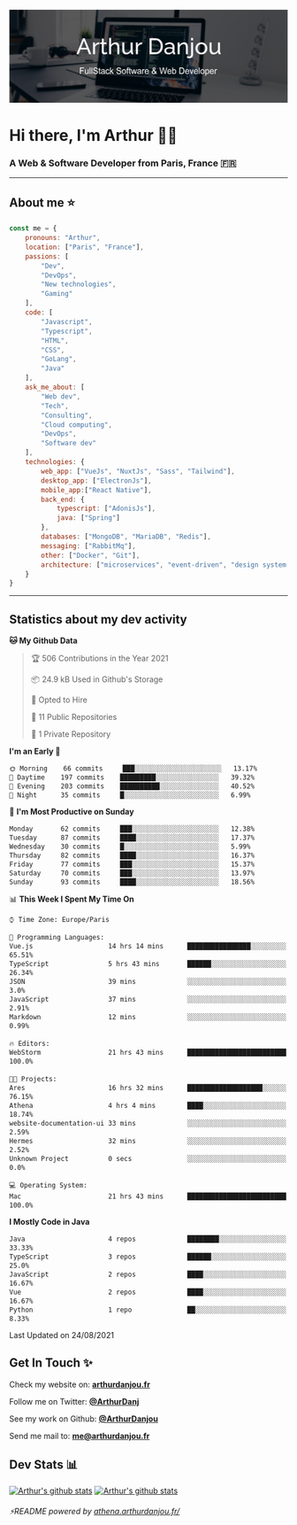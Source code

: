 ![Banner](./assets/Banner.png)

# Hi there, I'm Arthur 🙋‍♂️
### A Web & Software Developer from Paris, France 🇫🇷

---
## About me ⭐

```javascript
const me = {
    pronouns: "Arthur", 
    location: ["Paris", "France"],
    passions: [
        "Dev", 
        "DevOps", 
        "New technologies",
        "Gaming"
    ],
    code: [
        "Javascript", 
        "Typescript", 
        "HTML", 
        "CSS", 
        "GoLang", 
        "Java"
    ],
    ask_me_about: [
        "Web dev", 
        "Tech", 
        "Consulting", 
        "Cloud computing", 
        "DevOps",
        "Software dev"
    ],
    technologies: {
        web_app: ["VueJs", "NuxtJs", "Sass", "Tailwind"],
        desktop_app: ["ElectronJs"],
        mobile_app:["React Native"],
        back_end: {
            typescript: ["AdonisJs"],
            java: ["Spring"]
        },
        databases: ["MongoDB", "MariaDB", "Redis"],
        messaging: ["RabbitMq"],
        other: ["Docker", "Git"],
        architecture: ["microservices", "event-driven", "design system pattern"]
    }
}
```
---

## Statistics about my dev activity

<!--START_SECTION:waka-->
**🐱 My Github Data** 

> 🏆 506 Contributions in the Year 2021
 > 
> 📦 24.9 kB Used in Github's Storage 
 > 
> 💼 Opted to Hire
 > 
> 📜 11 Public Repositories 
 > 
> 🔑 1 Private Repository 
 > 
**I'm an Early 🐤** 

```text
🌞 Morning    66 commits     ███░░░░░░░░░░░░░░░░░░░░░░   13.17% 
🌆 Daytime    197 commits    █████████░░░░░░░░░░░░░░░░   39.32% 
🌃 Evening    203 commits    ██████████░░░░░░░░░░░░░░░   40.52% 
🌙 Night      35 commits     █░░░░░░░░░░░░░░░░░░░░░░░░   6.99%

```
📅 **I'm Most Productive on Sunday** 

```text
Monday       62 commits     ███░░░░░░░░░░░░░░░░░░░░░░   12.38% 
Tuesday      87 commits     ████░░░░░░░░░░░░░░░░░░░░░   17.37% 
Wednesday    30 commits     █░░░░░░░░░░░░░░░░░░░░░░░░   5.99% 
Thursday     82 commits     ████░░░░░░░░░░░░░░░░░░░░░   16.37% 
Friday       77 commits     ███░░░░░░░░░░░░░░░░░░░░░░   15.37% 
Saturday     70 commits     ███░░░░░░░░░░░░░░░░░░░░░░   13.97% 
Sunday       93 commits     ████░░░░░░░░░░░░░░░░░░░░░   18.56%

```


📊 **This Week I Spent My Time On** 

```text
⌚︎ Time Zone: Europe/Paris

💬 Programming Languages: 
Vue.js                   14 hrs 14 mins      ████████████████░░░░░░░░░   65.51% 
TypeScript               5 hrs 43 mins       ██████░░░░░░░░░░░░░░░░░░░   26.34% 
JSON                     39 mins             ░░░░░░░░░░░░░░░░░░░░░░░░░   3.0% 
JavaScript               37 mins             ░░░░░░░░░░░░░░░░░░░░░░░░░   2.91% 
Markdown                 12 mins             ░░░░░░░░░░░░░░░░░░░░░░░░░   0.99%

🔥 Editors: 
WebStorm                 21 hrs 43 mins      █████████████████████████   100.0%

🐱‍💻 Projects: 
Ares                     16 hrs 32 mins      ███████████████████░░░░░░   76.15% 
Athena                   4 hrs 4 mins        ████░░░░░░░░░░░░░░░░░░░░░   18.74% 
website-documentation-ui 33 mins             ░░░░░░░░░░░░░░░░░░░░░░░░░   2.59% 
Hermes                   32 mins             ░░░░░░░░░░░░░░░░░░░░░░░░░   2.52% 
Unknown Project          0 secs              ░░░░░░░░░░░░░░░░░░░░░░░░░   0.0%

💻 Operating System: 
Mac                      21 hrs 43 mins      █████████████████████████   100.0%

```

**I Mostly Code in Java** 

```text
Java                     4 repos             ████████░░░░░░░░░░░░░░░░░   33.33% 
TypeScript               3 repos             ██████░░░░░░░░░░░░░░░░░░░   25.0% 
JavaScript               2 repos             ████░░░░░░░░░░░░░░░░░░░░░   16.67% 
Vue                      2 repos             ████░░░░░░░░░░░░░░░░░░░░░   16.67% 
Python                   1 repo              ██░░░░░░░░░░░░░░░░░░░░░░░   8.33%

```



 Last Updated on 24/08/2021
<!--END_SECTION:waka-->

## Get In Touch ✨
Check my website on: [**arthurdanjou.fr**](https://arthurdanjou.fr)

Follow me on Twitter: [**@ArthurDanj**](https://twitter.com/ArthurDanj)

See my work on Github: [**@ArthurDanjou**](https://github.com/ArthurDanjou)

Send me mail to: [**me@arthurdanjou.fr**](mailto:me@arthurdanjou.fr)

## Dev Stats 📊

[![Arthur's github stats](https://github-readme-stats.vercel.app/api?count_private=true&show_icons=true&theme=dracula&username=arthurdanjou)](https://github.com/anuraghazra/github-readme-stats)
[![Arthur's github stats](https://github-readme-stats.vercel.app/api/top-langs/?count_private=true&show_icons=true&theme=dracula&username=arthurdanjou&layout=compact)](https://github.com/anuraghazra/github-readme-stats)

###### ⚡README powered by [athena.arthurdanjou.fr/](https://athena.arthurdanjou.fr)
